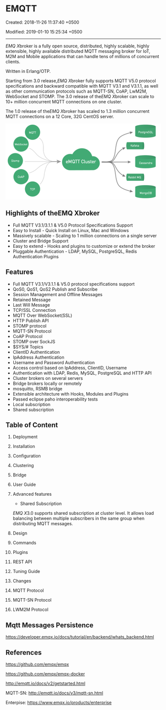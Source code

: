 # EMQTT

Created: 2018-11-26 11:37:40 +0500

Modified: 2019-01-10 15:25:34 +0500

---

*EMQ X*broker is a fully open source, distributed, highly scalable, highly extensible, highly available distributed MQTT messaging broker for IoT, M2M and Mobile applications that can handle tens of millions of concurrent clients.

Written in Erlang/OTP.

Starting from 3.0 release,*EMQ X*broker fully supports MQTT V5.0 protocol specifications and backward compatible with MQTT V3.1 and V3.1.1, as well as other communication protocols such as MQTT-SN, CoAP, LwM2M, WebSocket and STOMP. The 3.0 release of the*EMQ X*broker can scale to 10+ million concurrent MQTT connections on one cluster.

The 1.0 release of the*EMQ X*broker has scaled to 1.3 million concurrent MQTT connections on a 12 Core, 32G CentOS server.

![image](../../media/Technologies-Brokers-EMQTT-image1.png)

## Highlights of theEMQ Xbroker

- Full MQTT V3.1/3.1.1 & V5.0 Protocol Specifications Support
- Easy to Install - Quick Install on Linux, Mac and Windows
- Massively scalable - Scaling to 1 million connections on a single server
- Cluster and Bridge Support
- Easy to extend - Hooks and plugins to customize or extend the broker
- Pluggable Authentication - LDAP, MySQL, PostgreSQL, Redis Authentication Plugins

## Features

- Full MQTT V3.1/V3.1.1 & V5.0 protocol specifications support
- QoS0, QoS1, QoS2 Publish and Subscribe
- Session Management and Offline Messages
- Retained Message
- Last Will Message
- TCP/SSL Connection
- MQTT Over WebSocket(SSL)
- HTTP Publish API
- STOMP protocol
- MQTT-SN Protocol
- CoAP Protocol
- STOMP over SockJS
- $SYS/# Topics
- ClientID Authentication
- IpAddress Authentication
- Username and Password Authentication
- Access control based on IpAddress, ClientID, Username
- Authentication with LDAP, Redis, MySQL, PostgreSQL and HTTP API
- Cluster brokers on several servers
- Bridge brokers locally or remotely
- mosquitto, RSMB bridge
- Extensible architecture with Hooks, Modules and Plugins
- Passed eclipse paho interoperability tests
- Local subscription
- Shared subscription

## Table of Content

1. Deployment
2. Installation
3. Configuration
4. Clustering
5. Bridge
6. User Guide
7. Advanced features
    - Shared Subscription

    *EMQ X*3.0 supports shared subscription at cluster level. It allows load balancing between multiple subscribers in the same group when distributing MQTT messages.

8. Design
9. Commands
10. Plugins
11. REST API
12. Tuning Guide
13. Changes
14. MQTT Protocol
15. MQTT-SN Protocol
16. LWM2M Protocol

## Mqtt Messages Persistence

<https://developer.emqx.io/docs/tutorial/en/backend/whats_backend.html>

## References

<https://github.com/emqx/emqx>

<https://github.com/emqx/emqx-docker>

<http://emqtt.io/docs/v2/getstarted.html>

MQTT-SN: <http://emqtt.io/docs/v3/mqtt-sn.html>

Enterpise: <https://www.emqx.io/products/enterprise>
